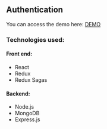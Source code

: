 ## Authentication

You can access the demo here:
[DEMO](https://hosseintalebi.github.io/auth/)

### Technologies used:

#### Front end:
- React
- Redux
- Redux Sagas

#### Backend:
- Node.js
- MongoDB
- Express.js
